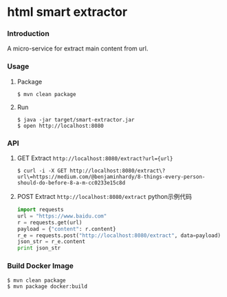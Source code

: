 html smart extractor
====================

### Introduction

A micro-service for extract main content from url.

### Usage

1. Package

	```
	$ mvn clean package
	```

2. Run

	```
	$ java -jar target/smart-extractor.jar
	$ open http://localhost:8080
	```

### API

1. GET Extract `http://localhost:8080/extract?url={url}`

	```
	$ curl -i -X GET http://localhost:8080/extract\?url\=https://medium.com/@benjaminhardy/8-things-every-person-should-do-before-8-a-m-cc0233e15c8d
	```
2. POST Extract `http://localhost:8080/extract`
python示例代码
	```python
	import requests
	url = "https://www.baidu.com"
	r = requests.get(url)
	payload = {"content": r.content}
	r_e = requests.post("http://localhost:8080/extract", data=payload)
	json_str = r_e.content
	print json_str
	```

### Build Docker Image

	$ mvn clean package
	$ mvn package docker:build
